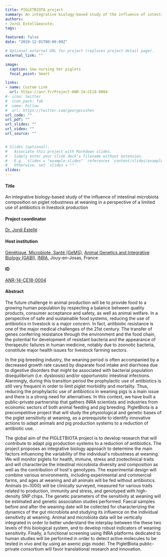 ```yaml
---
title: PIGLETBIOTA project
summary: An integrative biology-based study of the influence of intestinal microbiota composition on piglet robustness at weaning in a perspective of a limited use of antibiotics in livestock production.
authors:
- Jordi Estell&eacute;
tags:

featured: false
date: "2019-12-01T00:00:00Z"

# Optional external URL for project (replaces project detail page).
external_link: ""

image:
  caption: Sow nursing her piglets
  focal_point: Smart

links:
- name: Custom Link
  url: https://anr.fr/Project-ANR-14-CE18-0004
#- icon: twitter
#  icon_pack: fab
#  name: Follow
#  url: https://twitter.com/georgecushen
url_code: ""
url_pdf: ""
url_slides: ""
url_video: ""
url_source: ""


# Slides (optional).
#   Associate this project with Markdown slides.
#   Simply enter your slide deck's filename without extension.
#   E.g. `slides = "example-slides"` references `content/slides/example-slides.md`.
#   Otherwise, set `slides = ""`.
slides: 
---
```


  <h4 id=Title">Title</h4> An integrative biology-based study of the influence of intestinal microbiota composition on piglet robustness at weaning in a perspective of a limited use of antibiotics in livestock production

  <h4 id=Project coordinator">Project coordinator</h4> <a href="https://orcid.org/0000-0002-6241-1732" target="_blank">Dr. Jordi Estell&eacute;</a>

  <h4 id=Host institution">Host institution</h4> <a href="https://www6.jouy.inra.fr/gabi_eng/Our-Research/Teams-and-projects/GIS" target="_blank">G&eacute;n&eacute;tique, Microbiote, Sant&eacute; (GeMS)</a>, <a href="https://www6.jouy.inra.fr/gabi_eng/" target="_blank">Animal Genetics and Integrative Biology (GABI)</a>, <a href="http://www.inra.fr/en target="_blank">INRA</a>, Jouy-en-Josas, France

  <h4 id=ID">ID</h4> <a href="https://anr.fr/Project-ANR-14-CE18-0004" target="_blank">ANR-14-CE18-0004</a>

  <h4 id=Abstract">Abstract</h4> The future challenge in animal production will be to provide food to a growing human population by respecting a balance between quality products, consumer acceptance and safety, as well as animal welfare. In a perspective of safe and sustainable food systems, reducing the use of antibiotics in livestock is a major concern. In fact, antibiotic resistance is one of the major medical challenges of the 21st century. The transfer of genes conferring resistance through the environment and the food chain, the potential for development of resistant bacteria and the appearance of therapeutic failures in human medicine, notably due to zoonotic bacteria, constitute major health issues for livestock farming sectors.

In the pig breeding industry, the weaning period is often accompanied by a decreased growth rate caused by disparate food intake and diarrhoea due to digestive disorders that might be associated with bacterial population disequilibrium (i.e. dysbiosis) and/or opportunistic intestinal infections. Alarmingly, during this transition period the prophylactic use of antibiotics is still very frequent in order to limit piglet morbidity and mortality. Thus, reducing the prophylactic use of antibiotics in weaning pigs is a main issue and there is a strong need for alternatives.
In this context, we have built a public-private partnership that gathers INRA scientists and industries from economic sectors of both animal feeding and pig breeding. PigletBiota is a precompetitive project that will study the physiological and genetic bases of the piglet sensitivity at weaning, as a prerequisite to identify innovative actions to adapt animals and pig production systems to a reduction of antibiotic use.

The global aim of the PIGLETBIOTA project is to develop research that will contribute to adapt pig production systems to a reduction of antibiotics. The project proposes an integrative biology approach to determine the main factors influencing the variability of the individual's robustness at weaning. We will monitor piglets for health, immune, stress and zootechnical traits and will characterize the intestinal microbiota diversity and composition as well as the contribution of host's genotypes. The experimental design will combine various environments, including experimental and commercial farms, and ages at weaning and all animals will be fed without antibiotics. Animals (n~1000) will be clinically surveyed, measured for various traits related to production, immunity and stress, and genotyped with high-density SNP chips. The genetic parameters of the sensitivity at weaning will be estimated and genetic association studies performed. Faecal samples before and after the weaning date will be collected for characterizing the dynamics of the gut microbiota and studying its influence on the individual sensitivity at weaning. Animal and microbiota data will be vertically integrated in order to better understand the interplay between the these two levels of this biological system, and to develop robust indicators of weaning sensitivity. Finally, a functional screening using INRA platforms dedicated to human studies will be performed in order to detect active molecules to be tested in vivo and by using an axenic pigs model. The PigletBiota public-private consortium will favor translational research and innovation. 
